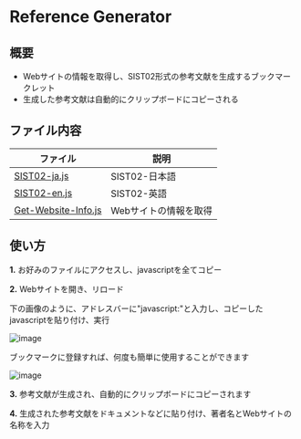 # Reference Generator

## 概要
- Webサイトの情報を取得し、SIST02形式の参考文献を生成するブックマークレット
- 生成した参考文献は自動的にクリップボードにコピーされる

## ファイル内容
| ファイル | 説明 |
| ---- | ---- |
| [SIST02-ja.js](https://github.com/otnkmk8d/Reference-Generator/blob/main/SIST02-ja.js) | SIST02-日本語 |
| [SIST02-en.js](https://github.com/otnkmk8d/Reference-Generator/blob/main/SIST02-en.js) | SIST02-英語 |
| [Get-Website-Info.js](https://github.com/otnkmk8d/Reference-Generator/blob/main/Get-Website-Info.js) | Webサイトの情報を取得 |

## 使い方
**1.** お好みのファイルにアクセスし、javascriptを全てコピー

**2.** Webサイトを開き、リロード

下の画像のように、アドレスバーに"javascript:"と入力し、コピーしたjavascriptを貼り付け、実行

![image](https://github.com/otnkmk8d/Reference-Generator/assets/117816972/8647e7ff-9332-4351-98f5-ef3403588fa1)

ブックマークに登録すれば、何度も簡単に使用することができます

![image](https://github.com/otnkmk8d/Reference-Generator/assets/117816972/5abd7832-f48a-4c84-b0e0-8f28531290d6)

**3.** 参考文献が生成され、自動的にクリップボードにコピーされます

**4.** 生成された参考文献をドキュメントなどに貼り付け、著者名とWebサイトの名称を入力
